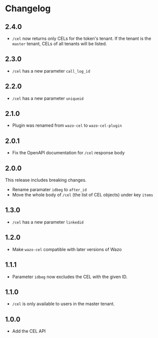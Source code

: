 # Changelog

## 2.4.0

* `/cel` now returns only CELs for the token's tenant. If the tenant is the `master` tenant, CELs of all tenants will be listed.

## 2.3.0

* `/cel` has a new parameter `call_log_id`

## 2.2.0

* `/cel` has a new parameter `uniqueid`

## 2.1.0

* Plugin was renamed from `wazo-cel` to `wazo-cel-plugin`

## 2.0.1

* Fix the OpenAPI documentation for `/cel` response body

## 2.0.0

This release includes breaking changes.

* Rename paramater `idbeg` to `after_id`
* Move the whole body of `/cel` (the list of CEL objects) under key `items`

## 1.3.0

* `/cel` has a new parameter `linkedid`

## 1.2.0

* Make `wazo-cel` compatible with later versions of Wazo

## 1.1.1

* Parameter `idbeg` now excludes the CEL with the given ID.

## 1.1.0

* `/cel` is only available to users in the master tenant.

## 1.0.0

* Add the CEL API
